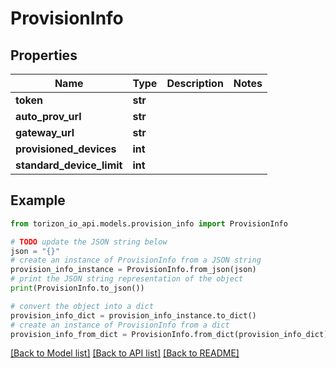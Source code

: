 # ProvisionInfo


## Properties

Name | Type | Description | Notes
------------ | ------------- | ------------- | -------------
**token** | **str** |  | 
**auto_prov_url** | **str** |  | 
**gateway_url** | **str** |  | 
**provisioned_devices** | **int** |  | 
**standard_device_limit** | **int** |  | 

## Example

```python
from torizon_io_api.models.provision_info import ProvisionInfo

# TODO update the JSON string below
json = "{}"
# create an instance of ProvisionInfo from a JSON string
provision_info_instance = ProvisionInfo.from_json(json)
# print the JSON string representation of the object
print(ProvisionInfo.to_json())

# convert the object into a dict
provision_info_dict = provision_info_instance.to_dict()
# create an instance of ProvisionInfo from a dict
provision_info_from_dict = ProvisionInfo.from_dict(provision_info_dict)
```
[[Back to Model list]](../README.md#documentation-for-models) [[Back to API list]](../README.md#documentation-for-api-endpoints) [[Back to README]](../README.md)


